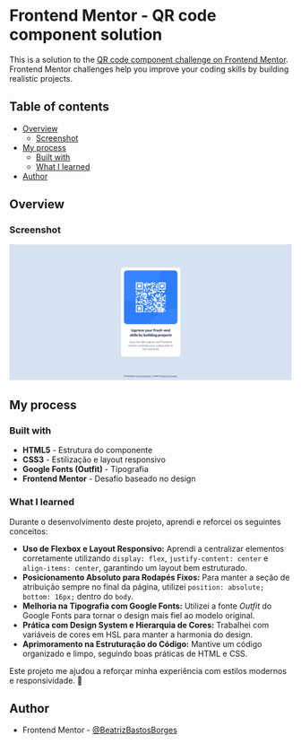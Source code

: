 # Frontend Mentor - QR code component solution

This is a solution to the [QR code component challenge on Frontend Mentor](https://www.frontendmentor.io/challenges/qr-code-component-iux_sIO_H). Frontend Mentor challenges help you improve your coding skills by building realistic projects. 

## Table of contents

- [Overview](#overview)
  - [Screenshot](#screenshot)
- [My process](#my-process)
  - [Built with](#built-with)
  - [What I learned](#what-i-learned)
- [Author](#author)

## Overview

### Screenshot

![](images/screenshot.png)

## My process

### Built with

- **HTML5** - Estrutura do componente
- **CSS3** - Estilização e layout responsivo
- **Google Fonts (Outfit)** - Tipografia
- **Frontend Mentor** - Desafio baseado no design

### What I learned

Durante o desenvolvimento deste projeto, aprendi e reforcei os seguintes conceitos:

- **Uso de Flexbox e Layout Responsivo:** Aprendi a centralizar elementos corretamente utilizando `display: flex`, `justify-content: center` e `align-items: center`, garantindo um layout bem estruturado.
- **Posicionamento Absoluto para Rodapés Fixos:** Para manter a seção de atribuição sempre no final da página, utilizei `position: absolute; bottom: 16px;` dentro do `body`.
- **Melhoria na Tipografia com Google Fonts:** Utilizei a fonte *Outfit* do Google Fonts para tornar o design mais fiel ao modelo original.
- **Prática com Design System e Hierarquia de Cores:** Trabalhei com variáveis de cores em HSL para manter a harmonia do design.
- **Aprimoramento na Estruturação do Código:** Mantive um código organizado e limpo, seguindo boas práticas de HTML e CSS.

Este projeto me ajudou a reforçar minha experiência com estilos modernos e responsividade. 🚀

## Author

- Frontend Mentor - [@BeatrizBastosBorges](https://www.frontendmentor.io/profile/BeatrizBastosBorges)
